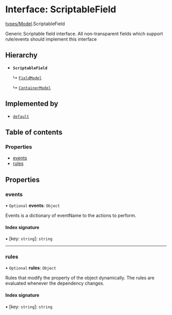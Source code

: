 # Interface: ScriptableField

[types/Model](../modules/types_Model.md).ScriptableField

Generic Scriptable field interface. All non-transparent fields which support rule/events
should implement this interface

## Hierarchy

- **`ScriptableField`**

  ↳ [`FieldModel`](types_Model.FieldModel.md)

  ↳ [`ContainerModel`](types_Model.ContainerModel.md)

## Implemented by

- [`default`](../classes/Scriptable.default.md)

## Table of contents

### Properties

- [events](types_Model.ScriptableField.md#events)
- [rules](types_Model.ScriptableField.md#rules)

## Properties

### events

• `Optional` **events**: `Object`

Events is a dictionary of eventName to the actions to perform.

#### Index signature

▪ [key: `string`]: `string`

___

### rules

• `Optional` **rules**: `Object`

Rules that modify the property of the object dynamically. The rules are evaluated whenever the dependency changes.

#### Index signature

▪ [key: `string`]: `string`
